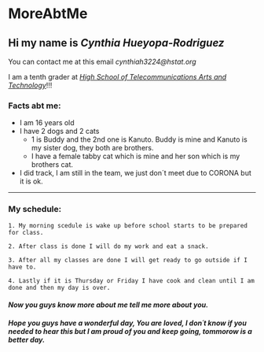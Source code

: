 # MoreAbtMe  

## Hi my name is _**Cynthia Hueyopa-Rodriguez**_ 

You can contact me at this email _cynthiah3224@hstat.org_


I am a tenth grader at [_High School of Telecommunications Arts and Technology_](https://www.hstat.org/)!!!

### Facts abt me:

* I am 16 years old  
* I have 2 dogs and 2 cats
    * 1 is Buddy and the 2nd one is Kanuto. Buddy is mine and Kanuto is my sister dog, they both are brothers.
    * I have a female tabby cat which is mine and her son which is my brothers cat.
* I did track, I am still in the team, we just don´t meet due to CORONA but it is ok.  

---------

### My schedule:

    1. My morning scedule is wake up before school starts to be prepared for class.

    2. After class is done I will do my work and eat a snack.

    3. After all my classes are done I will get ready to go outside if I have to. 

    4. Lastly if it is Thursday or Friday I have cook and clean until I am done and then my day is over. 

#### _Now you guys know more about me tell me more about you._  

##### _Hope you guys have a wonderful day, You are loved, I don´t know if you needed to hear this but I am proud of you and keep going, tommorow is a better day._

